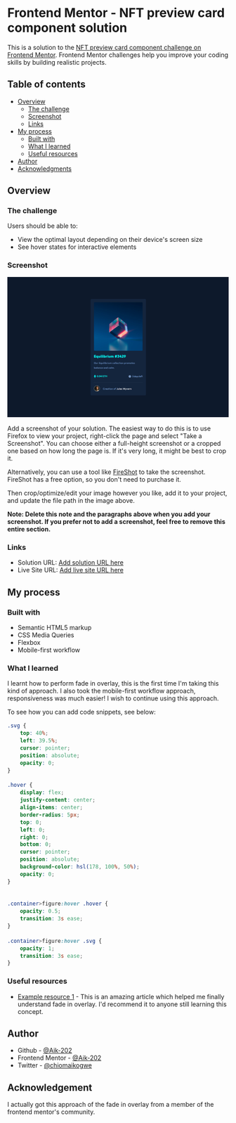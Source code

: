 # Frontend Mentor - NFT preview card component solution

This is a solution to the [NFT preview card component challenge on Frontend Mentor](https://www.frontendmentor.io/challenges/nft-preview-card-component-SbdUL_w0U). Frontend Mentor challenges help you improve your coding skills by building realistic projects. 

## Table of contents

- [Overview](#overview)
  - [The challenge](#the-challenge)
  - [Screenshot](#screenshot)
  - [Links](#links)
- [My process](#my-process)
  - [Built with](#built-with)
  - [What I learned](#what-i-learned)
  - [Useful resources](#useful-resources)
- [Author](#author)
- [Acknowledgments](#acknowledgments)

## Overview

### The challenge

Users should be able to:

- View the optimal layout depending on their device's screen size
- See hover states for interactive elements

### Screenshot

![](./screenshots/Screenshot%20(157).png)

Add a screenshot of your solution. The easiest way to do this is to use Firefox to view your project, right-click the page and select "Take a Screenshot". You can choose either a full-height screenshot or a cropped one based on how long the page is. If it's very long, it might be best to crop it.

Alternatively, you can use a tool like [FireShot](https://getfireshot.com/) to take the screenshot. FireShot has a free option, so you don't need to purchase it. 

Then crop/optimize/edit your image however you like, add it to your project, and update the file path in the image above.

**Note: Delete this note and the paragraphs above when you add your screenshot. If you prefer not to add a screenshot, feel free to remove this entire section.**

### Links

- Solution URL: [Add solution URL here](https://your-solution-url.com)
- Live Site URL: [Add live site URL here](https://your-live-site-url.com)

## My process

### Built with

- Semantic HTML5 markup
- CSS Media Queries
- Flexbox
- Mobile-first workflow

### What I learned

I learnt how to perform fade in overlay, this is the first time I'm taking this kind of approach. I also took the mobile-first workflow approach, responsiveness was much easier! I wish to continue using this approach.

To see how you can add code snippets, see below:


```css
.svg {
    top: 40%;
    left: 39.5%;
    cursor: pointer;
    position: absolute;
    opacity: 0;
}

.hover {
    display: flex;
    justify-content: center;
    align-items: center;
    border-radius: 5px;
    top: 0;
    left: 0;
    right: 0;
    bottom: 0;
    cursor: pointer;
    position: absolute;
    background-color: hsl(178, 100%, 50%);
    opacity: 0;
}


.container>figure:hover .hover {
    opacity: 0.5;
    transition: 3s ease;
}

.container>figure:hover .svg {
    opacity: 1;
    transition: 3s ease;
}
```

### Useful resources

- [Example resource 1](https://www.w3schools.com/howto_css_image_overlay.asp) - This is an amazing article which helped me finally understand fade in overlay. I'd recommend it to anyone still learning this concept.


## Author
- Github - [@Aik-202](https://github.com/Aik-202/)
- Frontend Mentor - [@Aik-202](https://www.frontendmentor.io/profile/Aik-202)
- Twitter - [@chiomaikogwe](https://www.twitter.com/chiomaikogwe)

## Acknowledgement
I actually got this approach of the fade in overlay from a member of the frontend mentor's community.